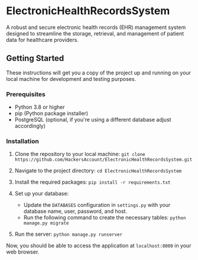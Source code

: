 # ElectronicHealthRecordsSystem
A robust and secure electronic health records (EHR) management system designed to streamline the storage, retrieval, and management of patient data for healthcare providers. 


## Getting Started

These instructions will get you a copy of the project up and running on your local machine for development and testing purposes.

### Prerequisites

- Python 3.8 or higher
- pip (Python package installer)
- PostgreSQL (optional, if you're using a different database adjust accordingly)

### Installation

1. Clone the repository to your local machine: `git clone https://github.com/HackersAccount/ElectronicHealthRecordsSystem.git`

2. Navigate to the project directory: `cd ElectronicHealthRecordsSystem`

3. Install the required packages: `pip install -r requirements.txt`

4. Set up your database:
   - Update the `DATABASES` configuration in `settings.py` with your database name, user, password, and host.
   - Run the following command to create the necessary tables: `python manage.py migrate`

5. Run the server: `python manage.py runserver`

Now, you should be able to access the application at `localhost:8000` in your web browser.




